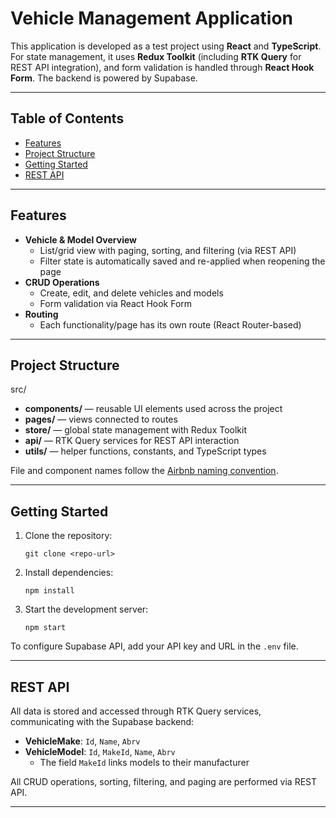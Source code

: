 # Vehicle Management Application

This application is developed as a test project using **React** and **TypeScript**. For state management, it uses **Redux Toolkit** (including **RTK Query** for REST API integration), and form validation is handled through **React Hook Form**. The backend is powered by Supabase.

---

## Table of Contents

- [Features](#features)
- [Project Structure](#project-structure)
- [Getting Started](#getting-started)
- [REST API](#rest-api)

---

## Features

- **Vehicle & Model Overview**
  - List/grid view with paging, sorting, and filtering (via REST API)
  - Filter state is automatically saved and re-applied when reopening the page
- **CRUD Operations**
  - Create, edit, and delete vehicles and models
  - Form validation via React Hook Form
- **Routing**
  - Each functionality/page has its own route (React Router-based)

---

## Project Structure

src/
- **components/** — reusable UI elements used across the project  
- **pages/** — views connected to routes  
- **store/** — global state management with Redux Toolkit  
- **api/** — RTK Query services for REST API interaction  
- **utils/** — helper functions, constants, and TypeScript types  

File and component names follow the [Airbnb naming convention](https://github.com/airbnb/javascript/tree/master/react#naming).

---

## Getting Started

1. Clone the repository:
    ```
    git clone <repo-url>
    ```
2. Install dependencies:
    ```
    npm install
    ```
3. Start the development server:
    ```
    npm start
    ```

To configure Supabase API, add your API key and URL in the `.env` file.

---

## REST API

All data is stored and accessed through RTK Query services, communicating with the Supabase backend:

- **VehicleMake**: `Id`, `Name`, `Abrv`
- **VehicleModel**: `Id`, `MakeId`, `Name`, `Abrv`
    - The field `MakeId` links models to their manufacturer

All CRUD operations, sorting, filtering, and paging are performed via REST API.

---
